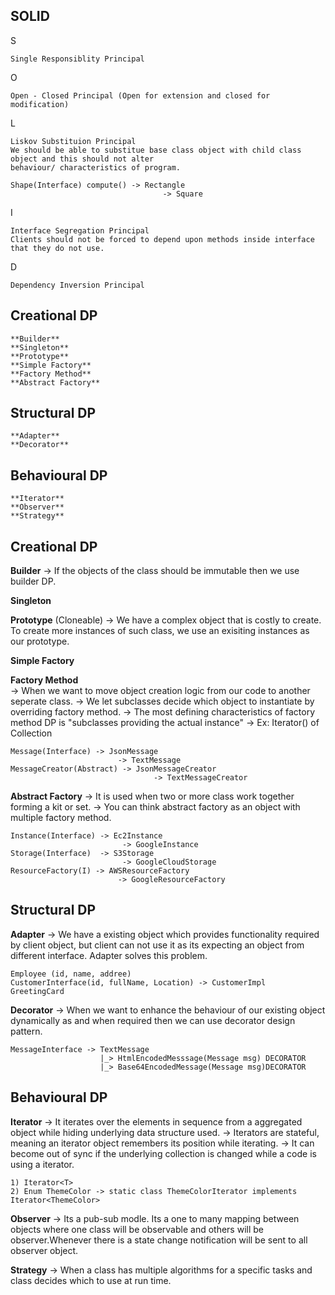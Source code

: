 SOLID
-
S 

	Single Responsiblity Principal
O

	Open - Closed Principal (Open for extension and closed for modification) 
L

	Liskov Substituion Principal
	We should be able to substitue base class object with child class object and this should not alter 
	behaviour/ characteristics of program.

	Shape(Interface) compute() -> Rectangle
									  -> Square	
I

	Interface Segregation Principal
	Clients should not be forced to depend upon methods inside interface that they do not use.
	
D

	Dependency Inversion Principal

Creational DP
-
	**Builder**
	**Singleton**
	**Prototype**
	**Simple Factory**
	**Factory Method**
	**Abstract Factory**
	  
Structural DP
-
	**Adapter**
	**Decorator**

Behavioural DP
-
	**Iterator**
	**Observer**
	**Strategy**


Creational DP
------------------

**Builder**
	-> If the objects of the class should be immutable then we use builder DP.

**Singleton**

**Prototype** (Cloneable)
	-> We have a complex object that is costly to create. To create more instances of such class, we use an exisiting 
	instances as our prototype.

**Simple Factory**

**Factory Method**   
	-> When we want to move object creation logic from our code to another seperate class.
	-> We let subclasses decide which object to instantiate by overriding factory method. 
	-> The most defining characteristics of factory method DP is "subclasses providing the actual instance"
	-> Ex: Iterator() of Collection 
	
	Message(Interface) -> JsonMessage 
							-> TextMessage
	MessageCreator(Abstract) -> JsonMessageCreator
									-> TextMessageCreator
**Abstract Factory**
	-> It is used when two or more class work together forming a kit or set.
	-> You can think abstract factory as an object with multiple factory method.
	
	Instance(Interface) -> Ec2Instance
							 -> GoogleInstance
	Storage(Interface)  -> S3Storage
							 -> GoogleCloudStorage
	ResourceFactory(I) -> AWSResourceFactory
							-> GoogleResourceFactory
							
Structural DP
-------------------
**Adapter**
	-> We have a existing object which provides functionality required by client object, but client can not use it as its expecting an object from different interface. Adapter solves this problem.
	
	Employee (id, name, addree)
	CustomerInterface(id, fullName, Location) -> CustomerImpl
	GreetingCard 
 
**Decorator**
	-> When we want to enhance the behaviour of our existing object dynamically as and when required then we can use decorator design pattern.
	
	MessageInterface -> TextMessage
						|_> HtmlEncodedMesssage(Message msg) DECORATOR
						|_> Base64EncodedMessage(Message msg)DECORATOR
	

Behavioural DP
-------------------
**Iterator**
	-> It iterates over the elements in sequence from a aggregated object while hiding underlying data structure used.
	-> Iterators are stateful, meaning an iterator object remembers its position while iterating.
	-> It can become out of sync if the underlying collection is changed while a code is using a iterator.
	
	1) Iterator<T>
	2) Enum ThemeColor -> static class ThemeColorIterator implements Iterator<ThemeColor> 	

**Observer**
	-> Its a pub-sub modle. Its a one to many mapping between objects where one class will be observable and others will be observer.Whenever there is a state change notification will be sent to all observer object.

**Strategy**
	-> When a class has multiple algorithms for a specific tasks and class decides which to use at run time.
	
	 
